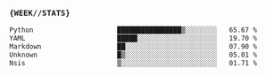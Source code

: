 ### `{WEEK//STATS}` 
<!--START_SECTION:waka-->

```txt
Python                     ████████████████▒░░░░░░░░   65.67 %
YAML                       █████░░░░░░░░░░░░░░░░░░░░   19.70 %
Markdown                   ██░░░░░░░░░░░░░░░░░░░░░░░   07.90 %
Unknown                    █▒░░░░░░░░░░░░░░░░░░░░░░░   05.01 %
Nsis                       ▒░░░░░░░░░░░░░░░░░░░░░░░░   01.71 %
```

<!--END_SECTION:waka-->
